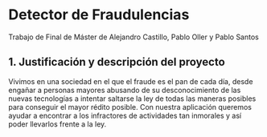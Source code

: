 # Detector de Fraudulencias
Trabajo de Final de Máster de Alejandro Castillo, Pablo Oller y Pablo Santos

## 1. Justificación y descripción del proyecto
Vivimos en una sociedad en el que el fraude es el pan de cada día, desde engañar a personas mayores abusando de su desconocimiento de las nuevas tecnologías a intentar saltarse la ley de todas las maneras posibles para conseguir el mayor rédito posible. Con nuestra aplicación queremos ayudar a encontrar a los infractores de actividades tan inmorales y así poder llevarlos frente a la ley.
